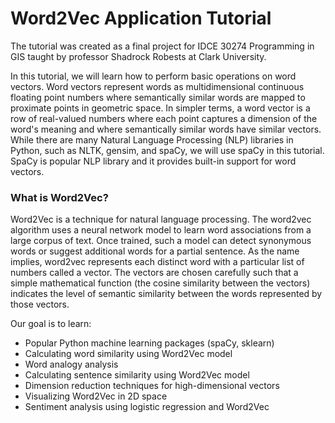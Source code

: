 # Word2Vec Application Tutorial

The tutorial was created as a final project for IDCE 30274 Programming in GIS taught by professor Shadrock Robests at Clark University. 

In this tutorial, we will learn how to perform basic operations on word vectors. Word vectors represent words as multidimensional continuous floating point numbers where semantically similar words are mapped to proximate points in geometric space. In simpler terms, a word vector is a row of real-valued numbers where each point captures a dimension of the word's meaning and where semantically similar words have similar vectors. While there are many Natural Language Processing (NLP) libraries in Python, such as NLTK, gensim, and spaCy, we will use spaCy in this tutorial. SpaCy is popular NLP library and it provides built-in support for word vectors. 

### What is Word2Vec?

Word2Vec is a technique for natural language processing. The word2vec algorithm uses a neural network model to learn word associations from a large corpus of text. Once trained, such a model can detect synonymous words or suggest additional words for a partial sentence. As the name implies, word2vec represents each distinct word with a particular list of numbers called a vector. The vectors are chosen carefully such that a simple mathematical function (the cosine similarity between the vectors) indicates the level of semantic similarity between the words represented by those vectors.

Our goal is to learn:

* Popular Python machine learning packages (spaCy, sklearn)
* Calculating word similarity using Word2Vec model
* Word analogy analysis
* Calculating sentence similarity using Word2Vec model
* Dimension reduction techniques for high-dimensional vectors
* Visualizing Word2Vec in 2D space
* Sentiment analysis using logistic regression and Word2Vec


